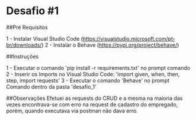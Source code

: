 # Desafio #1

##Pré Requisitos

1 - Instalar Visual Studio Code (https://visualstudio.microsoft.com/pt-br/downloads/)
2 - Instalar o Behave (https://pypi.org/project/behave/)

##Instruções

1 - Executar o comando 'pip install -r requirements.txt' no prompt comando
2 - Inserir os Imports no Visual Studio Code: 'import given, when, then, step, import requests'
3 - Executar o comando 'Behave' no prompt Comando dentro da pasta 'desafio_1'


##Observações
Efetuei as requests do CRUD e a mesma na maioria das vezes encontrava-se com erro na request de cadastro do empregado, porém, quando executava via postman não dava erro.
